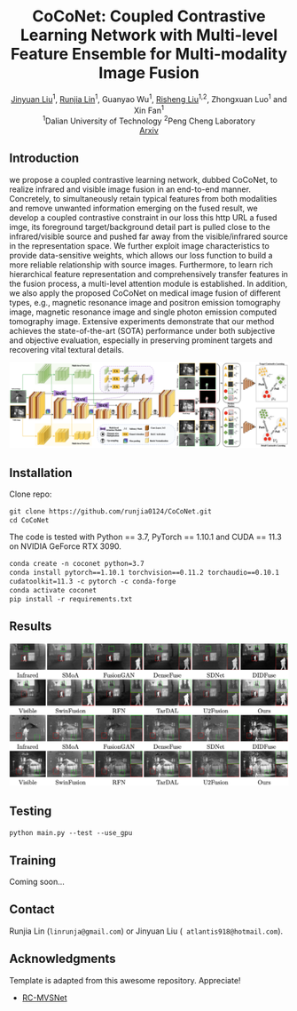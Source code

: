 

<div align="center">
  <h1 align="center">CoCoNet: Coupled Contrastive Learning Network with Multi-level Feature Ensemble for Multi-modality Image Fusion</h1>

  <p align="center">
    <a href="https://github.com/JinyuanLiu-CV">Jinyuan Liu</a><sup>1</sup>,
	<a href=https://github.com/runjia0124/ target=_blank rel=noopener>Runjia Lin</a><sup>1</sup>, 
    Guanyao Wu<sup>1</sup>, 
    <a href=https://rsliu.tech/ target=_blank rel=noopener>Risheng Liu</a><sup>1,2</sup>,
    Zhongxuan Luo<sup>1</sup> and 
    Xin Fan<sup>1</sup>
    </sup>
      <br>
      <sup>1</sup>Dalian University of Technology
      <sup>2</sup>Peng Cheng Laboratory
    <br />
    <a href="https://arxiv.org/abs/2203.03949">Arxiv</a> 

  </p>
</div>

## Introduction

we propose a coupled contrastive learning network, dubbed CoCoNet, to realize infrared and visible image fusion in an end-to-end manner. Concretely, to simultaneously retain typical features from both modalities and remove unwanted information emerging on the fused result, we develop a coupled contrastive constraint in our loss this http URL a fused imge, its foreground target/background detail part is pulled close to the infrared/visible source and pushed far away from the visible/infrared source in the representation space. We further exploit image characteristics to provide data-sensitive weights, which allows our loss function to build a more reliable relationship with source images. Furthermore, to learn rich hierarchical feature representation and comprehensively transfer features in the fusion process, a multi-level attention module is established. In addition, we also apply the proposed CoCoNet on medical image fusion of different types, e.g., magnetic resonance image and positron emission tomography image, magnetic resonance image and single photon emission computed tomography image. Extensive experiments demonstrate that our method achieves the state-of-the-art (SOTA) performance under both subjective and objective evaluation, especially in preserving prominent targets and recovering vital textural details.

![](demo/pipeline.png)

## Installation

Clone repo:
```
git clone https://github.com/runjia0124/CoCoNet.git
cd CoCoNet
```

The code is tested with Python == 3.7, PyTorch == 1.10.1 and CUDA == 11.3 on NVIDIA GeForce RTX 3090. 
```
conda create -n coconet python=3.7
conda install pytorch==1.10.1 torchvision==0.11.2 torchaudio==0.10.1 cudatoolkit=11.3 -c pytorch -c conda-forge
conda activate coconet
pip install -r requirements.txt
```

## Results
![](demo/visual.png)

## Testing
`python main.py --test --use_gpu`

## Training
Coming soon...


## Contact

Runjia Lin (`linrunja@gmail.com`) or Jinyuan Liu (` atlantis918@hotmail.com`).

## Acknowledgments

Template is adapted from this awesome repository. Appreciate!

* [RC-MVSNet](https://github.com/Boese0601/RC-MVSNet)
